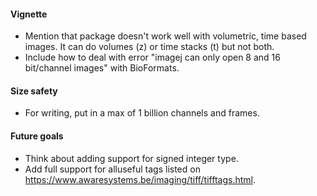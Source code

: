 #### Vignette
* Mention that package doesn't work well with volumetric, time based images. It can do volumes (z) or time stacks (t) but not both.
* Include how to deal with error "imagej can only open 8 and 16 bit/channel images" with BioFormats.

#### Size safety
* For writing, put in a max of 1 billion channels and frames.

#### Future goals
* Think about adding support for signed integer type.
* Add full support for alluseful tags listed on https://www.awaresystems.be/imaging/tiff/tifftags.html.

